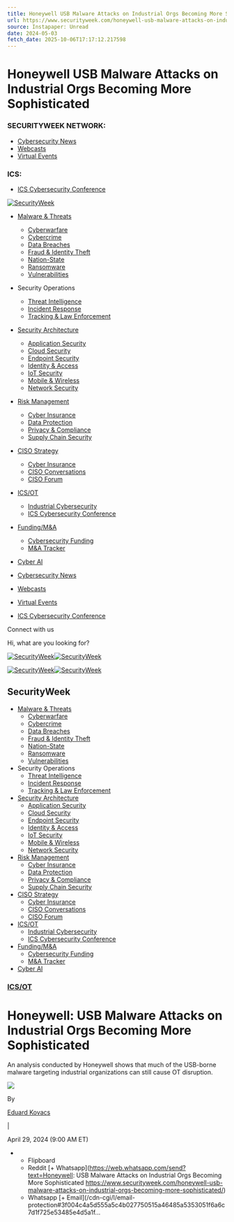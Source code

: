 ```yaml
---
title: Honeywell USB Malware Attacks on Industrial Orgs Becoming More Sophisticated
url: https://www.securityweek.com/honeywell-usb-malware-attacks-on-industrial-orgs-becoming-more-sophisticated/
source: Instapaper: Unread
date: 2024-05-03
fetch_date: 2025-10-06T17:17:12.217598
---
```


# Honeywell USB Malware Attacks on Industrial Orgs Becoming More Sophisticated

### SECURITYWEEK NETWORK:

* [Cybersecurity News](https://www.securityweek.com "Cybersecurity news and information")
* [Webcasts](https://gateway.on24.com/wcc/eh/1220486/securityweek-webcast-library "SecurityWeek cybersecurity webcast library on demand")
* [Virtual Events](https://www.securitysummits.com/ "Virtual Cybersecurity Events")

### ICS:

* [ICS Cybersecurity Conference](https://www.icscybersecurityconference.com/)

[![SecurityWeek](https://www.securityweek.com/wp-content/uploads/2022/04/SecurityWeek-Small-Dark.png)](https://www.securityweek.com/)

* [Malware & Threats](https://www.securityweek.com/category/malware-cyber-threats/)
  + [Cyberwarfare](https://www.securityweek.com/category/cyberwarfare/)
  + [Cybercrime](https://www.securityweek.com/category/cybercrime/)
  + [Data Breaches](https://www.securityweek.com/category/data-breaches/)
  + [Fraud & Identity Theft](https://www.securityweek.com/category/fraud-identity-theft/)
  + [Nation-State](https://www.securityweek.com/category/nation-state/)
  + [Ransomware](https://www.securityweek.com/category/ransomware/)
  + [Vulnerabilities](https://www.securityweek.com/category/vulnerabilities/)
* Security Operations
  + [Threat Intelligence](https://www.securityweek.com/category/threat-intelligence/)
  + [Incident Response](https://www.securityweek.com/category/incident-response/)
  + [Tracking & Law Enforcement](https://www.securityweek.com/category/tracking-law-enforcement/)
* [Security Architecture](https://www.securityweek.com/category/security-architecture/)
  + [Application Security](https://www.securityweek.com/category/application-security/)
  + [Cloud Security](https://www.securityweek.com/category/cloud-security/)
  + [Endpoint Security](https://www.securityweek.com/category/endpoint-security/)
  + [Identity & Access](https://www.securityweek.com/category/identity-access/)
  + [IoT Security](https://www.securityweek.com/category/iot-security/)
  + [Mobile & Wireless](https://www.securityweek.com/category/mobile-wireless/)
  + [Network Security](https://www.securityweek.com/category/network-security/)
* [Risk Management](https://www.securityweek.com/category/risk-management/)
  + [Cyber Insurance](https://www.securityweek.com/category/cyber-insurance/)
  + [Data Protection](https://www.securityweek.com/category/data-protection/)
  + [Privacy & Compliance](https://www.securityweek.com/category/privacy-compliance/)
  + [Supply Chain Security](https://www.securityweek.com/category/supply-chain-security/)
* [CISO Strategy](https://www.securityweek.com/category/ciso-strategy/)
  + [Cyber Insurance](https://www.securityweek.com/category/cyber-insurance/)
  + [CISO Conversations](https://www.securityweek.com/category/ciso-conversations/)
  + [CISO Forum](https://www.cisoforum.com/)
* [ICS/OT](https://www.securityweek.com/category/ics-ot/)
  + [Industrial Cybersecurity](https://www.securityweek.com/category/ics-ot/)
  + [ICS Cybersecurity Conference](https://www.icscybersecurityconference.com/)
* [Funding/M&A](https://www.securityweek.com/category/cybersecurity-funding-news/)
  + [Cybersecurity Funding](https://www.securityweek.com/category/cybersecurity-funding-news/cybersecurity-funding-reports/)
  + [M&A Tracker](https://www.securityweek.com/category/cybersecurity-funding-news/ma/)
* [Cyber AI](https://www.securityweek.com/category/artificial-intelligence/)

* [Cybersecurity News](https://www.securityweek.com "Cybersecurity news and information")
* [Webcasts](https://gateway.on24.com/wcc/eh/1220486/securityweek-webcast-library "SecurityWeek cybersecurity webcast library on demand")
* [Virtual Events](https://www.securitysummits.com/ "Virtual Cybersecurity Events")

* [ICS Cybersecurity Conference](https://www.icscybersecurityconference.com/)

Connect with us

Hi, what are you looking for?

[![SecurityWeek](https://www.securityweek.com/wp-content/uploads/2022/01/SecurityWeek_Dark_News.png)![SecurityWeek](https://www.securityweek.com/wp-content/uploads/2022/01/SecurityWeek-Site-Logo.png)](https://www.securityweek.com/)

[![SecurityWeek](https://www.securityweek.com/wp-content/uploads/2022/04/SecurityWeek-Small-Dark.png)![SecurityWeek](https://www.securityweek.com/wp-content/uploads/2022/01/SecurityWeek-Small-Logo.png)](https://www.securityweek.com/)

## SecurityWeek

* [Malware & Threats](https://www.securityweek.com/category/malware-cyber-threats/)
  + [Cyberwarfare](https://www.securityweek.com/category/cyberwarfare/)
  + [Cybercrime](https://www.securityweek.com/category/cybercrime/)
  + [Data Breaches](https://www.securityweek.com/category/data-breaches/)
  + [Fraud & Identity Theft](https://www.securityweek.com/category/fraud-identity-theft/)
  + [Nation-State](https://www.securityweek.com/category/nation-state/)
  + [Ransomware](https://www.securityweek.com/category/ransomware/)
  + [Vulnerabilities](https://www.securityweek.com/category/vulnerabilities/)
* Security Operations
  + [Threat Intelligence](https://www.securityweek.com/category/threat-intelligence/)
  + [Incident Response](https://www.securityweek.com/category/incident-response/)
  + [Tracking & Law Enforcement](https://www.securityweek.com/category/tracking-law-enforcement/)
* [Security Architecture](https://www.securityweek.com/category/security-architecture/)
  + [Application Security](https://www.securityweek.com/category/application-security/)
  + [Cloud Security](https://www.securityweek.com/category/cloud-security/)
  + [Endpoint Security](https://www.securityweek.com/category/endpoint-security/)
  + [Identity & Access](https://www.securityweek.com/category/identity-access/)
  + [IoT Security](https://www.securityweek.com/category/iot-security/)
  + [Mobile & Wireless](https://www.securityweek.com/category/mobile-wireless/)
  + [Network Security](https://www.securityweek.com/category/network-security/)
* [Risk Management](https://www.securityweek.com/category/risk-management/)
  + [Cyber Insurance](https://www.securityweek.com/category/cyber-insurance/)
  + [Data Protection](https://www.securityweek.com/category/data-protection/)
  + [Privacy & Compliance](https://www.securityweek.com/category/privacy-compliance/)
  + [Supply Chain Security](https://www.securityweek.com/category/supply-chain-security/)
* [CISO Strategy](https://www.securityweek.com/category/ciso-strategy/)
  + [Cyber Insurance](https://www.securityweek.com/category/cyber-insurance/)
  + [CISO Conversations](https://www.securityweek.com/category/ciso-conversations/)
  + [CISO Forum](https://www.cisoforum.com/)
* [ICS/OT](https://www.securityweek.com/category/ics-ot/)
  + [Industrial Cybersecurity](https://www.securityweek.com/category/ics-ot/)
  + [ICS Cybersecurity Conference](https://www.icscybersecurityconference.com/)
* [Funding/M&A](https://www.securityweek.com/category/cybersecurity-funding-news/)
  + [Cybersecurity Funding](https://www.securityweek.com/category/cybersecurity-funding-news/cybersecurity-funding-reports/)
  + [M&A Tracker](https://www.securityweek.com/category/cybersecurity-funding-news/ma/)
* [Cyber AI](https://www.securityweek.com/category/artificial-intelligence/)

### [ICS/OT](https://www.securityweek.com/category/ics-ot/)

# Honeywell: USB Malware Attacks on Industrial Orgs Becoming More Sophisticated

An analysis conducted by Honeywell shows that much of the USB-borne malware targeting industrial organizations can still cause OT disruption.

![](https://www.securityweek.com/wp-content/uploads/2023/11/Ed-Kovacs.jpg)

By

[Eduard Kovacs](https://www.securityweek.com/contributors/eduard-kovacs/ "Posts by Eduard Kovacs")

|

April 29, 2024 (9:00 AM ET)

* + Flipboard
  + Reddit
  [+ Whatsapp](https://web.whatsapp.com/send?text=Honeywell: USB Malware Attacks on Industrial Orgs Becoming More Sophisticated https://www.securityweek.com/honeywell-usb-malware-attacks-on-industrial-orgs-becoming-more-sophisticated/)
  + Whatsapp
  [+ Email](/cdn-cgi/l/email-protection#3f004c4a5d555a5c4b027750515a46485a5353051f6a6c7d1f725e53485e4d5a1f...